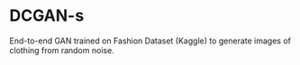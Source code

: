 # DCGAN-s

End-to-end GAN trained on Fashion Dataset (Kaggle) to generate images of clothing from random noise.
